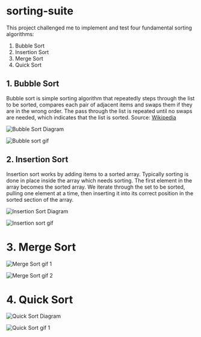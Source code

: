 # sorting-suite

This project challenged me to implement and test four fundamental sorting algorithms: 

1. Bubble Sort
2. Insertion Sort
3. Merge Sort
4. Quick Sort

## 1. Bubble Sort

Bubble sort is simple sorting algorithm that repeatedly steps through the list to be sorted, compares each pair of adjacent items and swaps them if they are in the wrong order. The pass through the list is repeated until no swaps are needed, which indicates that the list is sorted. Source: [Wikipedia](https://en.wikipedia.org/wiki/Bubble_sort)

![Bubble Sort Diagram](https://upload.wikimedia.org/wikipedia/commons/8/83/Bubblesort-edited-color.svg)

![Bubble sort gif](https://upload.wikimedia.org/wikipedia/commons/c/c8/Bubble-sort-example-300px.gif)

## 2. Insertion Sort

Insertion sort works by adding items to a sorted array. Typically sorting is done in place inside the array which needs sorting. The first element in the array becomes the sorted array. We iterate through the set to be sorted, pulling one element at a time, then inserting it into its correct position in the sorted section of the array.

![Insertion Sort Diagram](https://upload.wikimedia.org/wikipedia/commons/7/7e/Insertionsort-edited.png)

![Insertion sort gif](https://upload.wikimedia.org/wikipedia/commons/4/42/Insertion_sort.gif)

# 3. Merge Sort

![Merge Sort gif 1](https://upload.wikimedia.org/wikipedia/commons/c/cc/Merge-sort-example-300px.gif)

![Merge Sort gif 2](https://upload.wikimedia.org/wikipedia/commons/c/c5/Merge_sort_animation2.gif)

# 4. Quick Sort

![Quick Sort Diagram](https://upload.wikimedia.org/wikipedia/commons/a/af/Quicksort-diagram.svg)

![Quick Sort gif 1](https://upload.wikimedia.org/wikipedia/commons/6/6a/Sorting_quicksort_anim.gif)


